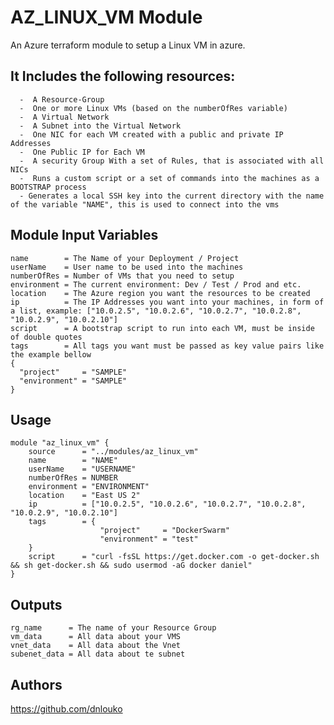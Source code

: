 # AZ_LINUX_VM Module
An Azure terraform module to setup a Linux VM in azure.
## It Includes the following resources:
      -  A Resource-Group
      -  One or more Linux VMs (based on the numberOfRes variable)
      -  A Virtual Network
      -  A Subnet into the Virtual Network
      -  One NIC for each VM created with a public and private IP Addresses
      -  One Public IP for Each VM
      -  A security Group With a set of Rules, that is associated with all NICs
      -  Runs a custom script or a set of commands into the machines as a BOOTSTRAP process
      - Generates a local SSH key into the current directory with the name of the variable "NAME", this is used to connect into the vms

## Module Input Variables
    name        = The Name of your Deployment / Project
    userName    = User name to be used into the machines
    numberOfRes = Number of VMs that you need to setup
    environment = The current environment: Dev / Test / Prod and etc.
    location    = The Azure region you want the resources to be created
    ip          = The IP Addresses you want into your machines, in form of a list, example: ["10.0.2.5", "10.0.2.6", "10.0.2.7", "10.0.2.8", "10.0.2.9", "10.0.2.10"]
    script      = A bootstrap script to run into each VM, must be inside of double quotes
    tags        = All tags you want must be passed as key value pairs like the example bellow
    {
      "project"     = "SAMPLE"
      "environment" = "SAMPLE"
    }

## Usage
    module "az_linux_vm" {
        source      = "../modules/az_linux_vm"
        name        = "NAME"
        userName    = "USERNAME"
        numberOfRes = NUMBER
        environment = "ENVIRONMENT"
        location    = "East US 2"
        ip          = ["10.0.2.5", "10.0.2.6", "10.0.2.7", "10.0.2.8", "10.0.2.9", "10.0.2.10"]
        tags        = {
                        "project"     = "DockerSwarm"
                        "environment" = "test"
        }
        script      = "curl -fsSL https://get.docker.com -o get-docker.sh && sh get-docker.sh && sudo usermod -aG docker daniel"
    }

## Outputs
    rg_name      = The name of your Resource Group
    vm_data      = All data about your VMS
    vnet_data    = All data about the Vnet
    subenet_data = All data about te subnet

## Authors
https://github.com/dnlouko